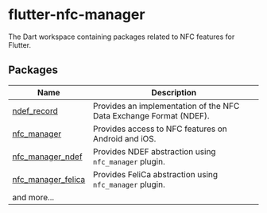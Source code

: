 # flutter-nfc-manager

The Dart workspace containing packages related to NFC features for Flutter.

## Packages

|Name|Description|
|-|-|
|[ndef_record](https://github.com/okadan/flutter-nfc-manager/tree/main/packages/ndef_record)|Provides an implementation of the NFC Data Exchange Format (NDEF).|
|[nfc_manager](https://github.com/okadan/flutter-nfc-manager/tree/main/packages/nfc_manager)|Provides access to NFC features on Android and iOS.|
|[nfc_manager_ndef](https://github.com/okadan/flutter-nfc-manager/tree/main/packages/nfc_manager_ndef)|Provides NDEF abstraction using `nfc_manager` plugin.|
|[nfc_manager_felica](https://github.com/okadan/flutter-nfc-manager/tree/main/packages/nfc_manager_felica)|Provides FeliCa abstraction using `nfc_manager` plugin.|
|and more...||